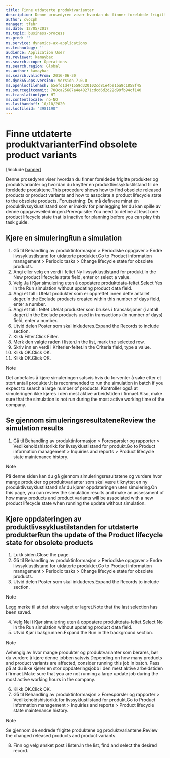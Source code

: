 ```yaml
---
title: Finne utdaterte produktvarianter
description: Denne prosedyren viser hvordan du finner foreldede frigitte produkter og produktvarianter og hvordan du knytter en produktlivssyklustilstand til de foreldede produktene.
author: cvocph
manager: tfehr
ms.date: 12/05/2017
ms.topic: business-process
ms.prod: ''
ms.service: dynamics-ax-applications
ms.technology: ''
audience: Application User
ms.reviewer: kamaybac
ms.search.scope: Operations
ms.search.region: Global
ms.author: kamaybac
ms.search.validFrom: 2016-06-30
ms.dyn365.ops.version: Version 7.0.0
ms.openlocfilehash: b5efd1d471559d320102cd81e4be1ba8c1858f45
ms.sourcegitcommit: 708ca25687a4e48271cdcd6d2d22d99fb94cf140
ms.translationtype: HT
ms.contentlocale: nb-NO
ms.lasthandoff: 10/10/2020
ms.locfileid: "3981190"
---
```

# <a name="find-obsolete-product-variants"></a><span data-ttu-id="adde9-103">Finne utdaterte produktvarianter</span><span class="sxs-lookup"><span data-stu-id="adde9-103">Find obsolete product variants</span></span> 

[!include [banner](../../includes/banner.md)]

<span data-ttu-id="adde9-104">Denne prosedyren viser hvordan du finner foreldede frigitte produkter og produktvarianter og hvordan du knytter en produktlivssyklustilstand til de foreldede produktene.</span><span class="sxs-lookup"><span data-stu-id="adde9-104">This procedure shows how to find obsolete released products or product variants and how to associate a product lifecycle state to the obsolete products.</span></span> <span data-ttu-id="adde9-105">Forutsetning: Du må definere minst én produktlivssyklustilstand som er inaktiv for planlegging før du kan spille av denne oppgaveveiledningen.</span><span class="sxs-lookup"><span data-stu-id="adde9-105">Prerequisite: You need to define at least one product lifecycle state that is inactive for planning before you can play this task guide.</span></span>


## <a name="run-a-simulation"></a><span data-ttu-id="adde9-106">Kjøre en simulering</span><span class="sxs-lookup"><span data-stu-id="adde9-106">Run a simulation</span></span>
1. <span data-ttu-id="adde9-107">Gå til Behandling av produktinformasjon > Periodiske oppgaver > Endre livssyklustilstand for utdaterte produkter.</span><span class="sxs-lookup"><span data-stu-id="adde9-107">Go to Product information management > Periodic tasks > Change lifecycle state for obsolete products.</span></span>
2. <span data-ttu-id="adde9-108">Angi eller velg en verdi i feltet Ny livssyklustilstand for produkt.</span><span class="sxs-lookup"><span data-stu-id="adde9-108">In the New product lifecycle state field, enter or select a value.</span></span>
3. <span data-ttu-id="adde9-109">Velg Ja i Kjør simulering uten å oppdatere produktdata-feltet.</span><span class="sxs-lookup"><span data-stu-id="adde9-109">Select Yes in the Run simulation without updating product data field.</span></span>
4. <span data-ttu-id="adde9-110">Angi et tall i Utelat produkter som er opprettet innen dette antallet dager.</span><span class="sxs-lookup"><span data-stu-id="adde9-110">In the Exclude products created within this number of days field, enter a number.</span></span>
5. <span data-ttu-id="adde9-111">Angi et tall i feltet Utelat produkter som brukes i transaksjoner (i antall dager).</span><span class="sxs-lookup"><span data-stu-id="adde9-111">In the Exclude products used in transactions (in number of days) field, enter a number.</span></span>
6. <span data-ttu-id="adde9-112">Utvid delen Poster som skal inkluderes.</span><span class="sxs-lookup"><span data-stu-id="adde9-112">Expand the Records to include section.</span></span>
7. <span data-ttu-id="adde9-113">Klikk Filter.</span><span class="sxs-lookup"><span data-stu-id="adde9-113">Click Filter.</span></span>
8. <span data-ttu-id="adde9-114">Merk den valgte raden i listen.</span><span class="sxs-lookup"><span data-stu-id="adde9-114">In the list, mark the selected row.</span></span>
9. <span data-ttu-id="adde9-115">Skriv inn en verdi i Kriterier-feltet.</span><span class="sxs-lookup"><span data-stu-id="adde9-115">In the Criteria field, type a value.</span></span>
10. <span data-ttu-id="adde9-116">Klikk OK.</span><span class="sxs-lookup"><span data-stu-id="adde9-116">Click OK.</span></span>
11. <span data-ttu-id="adde9-117">Klikk OK.</span><span class="sxs-lookup"><span data-stu-id="adde9-117">Click OK.</span></span>

> [!NOTE]
> <span data-ttu-id="adde9-118">Det anbefales å kjøre simuleringen satsvis hvis du forventer å søke etter et stort antall produkter.</span><span class="sxs-lookup"><span data-stu-id="adde9-118">It is recommended to run the simulation in batch if you expect to search a large number of products.</span></span> <span data-ttu-id="adde9-119">Kontroller også at simuleringen ikke kjøres i den mest aktive arbeidstiden i firmaet.</span><span class="sxs-lookup"><span data-stu-id="adde9-119">Also, make sure that the simulation is not run during the most active working time of the company.</span></span>  

## <a name="review-the-simulation-results"></a><span data-ttu-id="adde9-120">Se gjennom simuleringsresultatene</span><span class="sxs-lookup"><span data-stu-id="adde9-120">Review the simulation results</span></span>
1. <span data-ttu-id="adde9-121">Gå til Behandling av produktinformasjon > Forespørsler og rapporter > Vedlikeholdshistorikk for livssyklustilstand for produkt.</span><span class="sxs-lookup"><span data-stu-id="adde9-121">Go to Product information management > Inquiries and reports > Product lifecycle state maintenance history.</span></span>
   
> [!NOTE]
> <span data-ttu-id="adde9-122">På denne siden kan du gå gjennom simuleringsresultatene og vurdere hvor mange produkter og produktvarianter som skal være tilknyttet en ny produktlivssyklustilstand når du kjører oppdateringen uten simulering.</span><span class="sxs-lookup"><span data-stu-id="adde9-122">On this page, you can review the simulation results and make an assessment of how many products and product variants will be associated with a new product lifecycle state when running the update without simulation.</span></span>  

## <a name="run-the-update-of-the-product-lifecycle-state-for-obsolete-products"></a><span data-ttu-id="adde9-123">Kjøre oppdateringen av produktlivssyklustilstanden for utdaterte produkter</span><span class="sxs-lookup"><span data-stu-id="adde9-123">Run the update of the Product lifecycle state for obsolete products</span></span>
1. <span data-ttu-id="adde9-124">Lukk siden.</span><span class="sxs-lookup"><span data-stu-id="adde9-124">Close the page.</span></span>
2. <span data-ttu-id="adde9-125">Gå til Behandling av produktinformasjon > Periodiske oppgaver > Endre livssyklustilstand for utdaterte produkter.</span><span class="sxs-lookup"><span data-stu-id="adde9-125">Go to Product information management > Periodic tasks > Change lifecycle state for obsolete products.</span></span>
3. <span data-ttu-id="adde9-126">Utvid delen Poster som skal inkluderes.</span><span class="sxs-lookup"><span data-stu-id="adde9-126">Expand the Records to include section.</span></span>

> [!NOTE]
> <span data-ttu-id="adde9-127">Legg merke til at det siste valget er lagret.</span><span class="sxs-lookup"><span data-stu-id="adde9-127">Note that the last selection has been saved.</span></span>  

4. <span data-ttu-id="adde9-128">Velg Nei i Kjør simulering uten å oppdatere produktdata-feltet.</span><span class="sxs-lookup"><span data-stu-id="adde9-128">Select No in the Run simulation without updating product data field.</span></span>
5. <span data-ttu-id="adde9-129">Utvid Kjør i bakgrunnen.</span><span class="sxs-lookup"><span data-stu-id="adde9-129">Expand the Run in the background section.</span></span>

> [!NOTE]
> <span data-ttu-id="adde9-130">Avhengig av hvor mange produkter og produktvarianter som berøres, bør du vurdere å kjøre denne jobben satsvis.</span><span class="sxs-lookup"><span data-stu-id="adde9-130">Depending on how many products and product variants are affected, consider running this job in batch.</span></span> <span data-ttu-id="adde9-131">Pass på at du ikke kjører en stor oppdateringsjobb i den mest aktive arbeidstiden i firmaet.</span><span class="sxs-lookup"><span data-stu-id="adde9-131">Make sure that you are not running a large update job during the most active working hours in the company.</span></span>  

6. <span data-ttu-id="adde9-132">Klikk OK.</span><span class="sxs-lookup"><span data-stu-id="adde9-132">Click OK.</span></span>
7. <span data-ttu-id="adde9-133">Gå til Behandling av produktinformasjon > Forespørsler og rapporter > Vedlikeholdshistorikk for livssyklustilstand for produkt.</span><span class="sxs-lookup"><span data-stu-id="adde9-133">Go to Product information management > Inquiries and reports > Product lifecycle state maintenance history.</span></span>

> [!NOTE]
> <span data-ttu-id="adde9-134">Se gjennom de endrede frigitte produktene og produktvariantene.</span><span class="sxs-lookup"><span data-stu-id="adde9-134">Review the changed released products and product variants.</span></span>  

8. <span data-ttu-id="adde9-135">Finn og velg ønsket post i listen.</span><span class="sxs-lookup"><span data-stu-id="adde9-135">In the list, find and select the desired record.</span></span>

